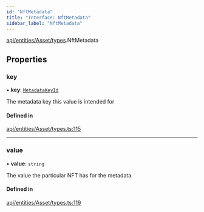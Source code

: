 ```yaml
---
id: "NftMetadata"
title: "Interface: NftMetadata"
sidebar_label: "NftMetadata"
---
```


[api/entities/Asset/types](../../../../../../modules/API/Entities/Asset/Types/Types.md).NftMetadata

## Properties

### key

• **key**: [`MetadataKeyId`](../../../../../../modules/API/Entities/Asset/Types/Types.md#metadatakeyid)

The metadata key this value is intended for

#### Defined in

[api/entities/Asset/types.ts:115](https://github.com/PolymeshAssociation/polymesh-sdk/blob/2c78f6c34/src/api/entities/Asset/types.ts#L115)

___

### value

• **value**: `string`

The value the particular NFT has for the metadata

#### Defined in

[api/entities/Asset/types.ts:119](https://github.com/PolymeshAssociation/polymesh-sdk/blob/2c78f6c34/src/api/entities/Asset/types.ts#L119)
